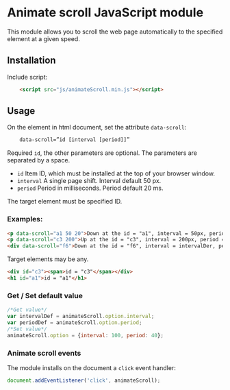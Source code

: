 # Animate scroll JavaScript module

This module allows you to scroll the web page automatically to the specified element at a given speed.

## Installation

Include script:
``` html
    <script src="js/animateScroll.min.js"></script>
```
## Usage

On the element in html document, set the attribute `data-scroll`:
``` html    
    data-scroll=”id [interval [period]]”
```    
Required `id`, the other parameters are optional. The parameters are separated by a space.  
 + `id` Item ID, which must be installed at the top of your browser window.
 + `interval` A single page shift. Interval default 50 px.
 + `period` Period in milliseconds. Period default 20 ms.
 
The target element must be specified ID.

 ### Examples:
``` html
<p data-scroll="a1 50 20">Down at the id = "a1", interval = 50px, period = 20ms</p>
<p data-scroll="c3 200">Up at the id = "c3", interval = 200px, period = periodDef</p>
<div data-scroll="f6">Down at the id = "f6", interval = intervalDer, period = periodDef</div>
```
Target elements may be any.
``` html
<div id="c3"><span>id = "c3"</span></div>
<h1 id="a1">id = "a1"</h1>
```
### Get / Set default value
```js
/*Get value*/
var intervalDef = animateScroll.option.interval;
var periodDef = animateScroll.option.period;
/*Set value*/
animateScroll.option = {interval: 100, period: 40};
```
### Animate scroll events
The module installs on the document a `click` event handler:
```js 
document.addEventListener('click', animateScroll);
``` 